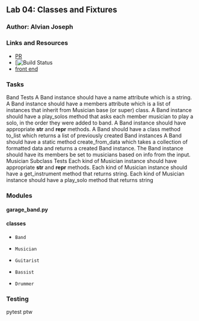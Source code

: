 ## Lab 04: Classes and Fixtures

### Author: Alvian Joseph

### Links and Resources
* [PR]()
* [![Build Status]()
* [front end]()

### Tasks
Band Tests
A Band instance should have a name attribute which is a string.
A Band instance should have a members attribute which is a list of instances that inherit from Musician base (or super) class.
A Band instance should have a play_solos method that asks each member musician to play a solo, in the order they were added to band.
A Band instance should have appropriate __str__ and __repr__ methods.
A Band should have a class method to_list which returns a list of previously created Band instances
A Band should have a static method create_from_data which takes a collection of formatted data and returns a created Band instance. The Band instance should have its members be set to musicians based on info from the input.
Musician Subclass Tests
Each kind of Musician instance should have appropriate __str__ and __repr__ methods.
Each kind of Musician instance should have a get_instrument method that returns string.
Each kind of Musician instance should have a play_solo method that returns string

### Modules
#### garage_band.py
  #### classes

  * ```Band```


  * ```Musician```
    
  
  * ```Guitarist```


  * ```Bassist```
    

  * ```Drummer```
     




### Testing
  pytest
  ptw
  

